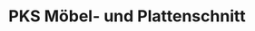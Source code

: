 ---
title: "PKS Möbel- und Plattenschnitt"
url: /rohrbach-an-der-lafnitz/pks-moebel-und-plattenschnitt/
shop: Möbel
---